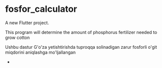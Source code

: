 # fosfor_calculator

A new Flutter project.

This program will determine the amount of phosphorus fertilizer needed to grow cotton

Ushbu dastur G'o'za yetishtirishda tuproqqa solinadigan zarur fosforli o'git miqdorini aniqlashga mo'ljallangan

-
